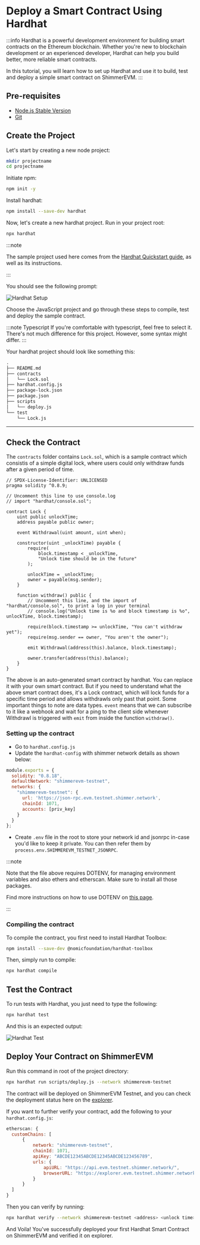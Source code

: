 # Deploy a Smart Contract Using Hardhat

:::info
Hardhat is a powerful development environment for building smart contracts on the Ethereum blockchain. Whether you're new to blockchain development or an experienced developer, Hardhat can help you build better, more reliable smart contracts.

In this tutorial, you will learn how to set up Hardhat and use it to build, test and deploy a simple smart contract on ShimmerEVM.
:::


## Pre-requisites

- [Node.js Stable Version](https://nodejs.org/en/)
- [Git](https://git-scm.com/)

## Create the Project

Let's start by creating a new node project:

```sh
mkdir projectname
cd projectname
```

Initiate npm:

```sh
npm init -y
```

Install hardhat:

```sh
npm install --save-dev hardhat
```

Now, let's create a new hardhat project. Run in your project root:

```sh
npx hardhat
```

:::note

The sample project used here comes from the [<ins>Hardhat Quickstart guide</ins>](https://hardhat.org/getting-started/#quick-start), as well as its instructions.

:::

You should see the following prompt:

![Hardhat Setup](../static/shimmer-hardhat-setup.png 'Hardhat Setup')

Choose the JavaScript project and go through these steps to compile, test and deploy the sample contract. 

:::note Typescript
If you're comfortable with typescript, feel free to select it. There's not much difference for this project. However, some syntax might differ.
:::

Your hardhat project should look like something this:
```md
.
├── README.md
├── contracts
│   └── Lock.sol
├── hardhat.config.js
├── package-lock.json
├── package.json
├── scripts
│   └── deploy.js
└── test
    └── Lock.js
```

---
## Check the Contract

The `contracts` folder contains `Lock.sol`, which is a sample contract which consistis of a simple digital lock, where users could only withdraw funds after a given period of time.

```solidity
// SPDX-License-Identifier: UNLICENSED
pragma solidity ^0.8.9;

// Uncomment this line to use console.log
// import "hardhat/console.sol";

contract Lock {
    uint public unlockTime;
    address payable public owner;

    event Withdrawal(uint amount, uint when);

    constructor(uint _unlockTime) payable {
        require(
            block.timestamp < _unlockTime,
            "Unlock time should be in the future"
        );

        unlockTime = _unlockTime;
        owner = payable(msg.sender);
    }

    function withdraw() public {
        // Uncomment this line, and the import of "hardhat/console.sol", to print a log in your terminal
        // console.log("Unlock time is %o and block timestamp is %o", unlockTime, block.timestamp);

        require(block.timestamp >= unlockTime, "You can't withdraw yet");
        require(msg.sender == owner, "You aren't the owner");

        emit Withdrawal(address(this).balance, block.timestamp);

        owner.transfer(address(this).balance);
    }
}
```
The above is an auto-generated smart contract by hardhat. You can replace it with your own smart contract. But if you need to understand what the above smart contract does, it's a Lock contract, which will lock funds for a specific time period and allows withdrawls only past that point.
Some important things to note are data types. `event` means that we can subscribe to it like a webhook and wait for a ping to the client side whenever Withdrawl is triggered with `emit` from inside the function `withdraw()`.

### Setting up the contract

- Go to `hardhat.config.js`
- Update the `hardhat-config` with shimmer network details as shown below:

```js
module.exports = {
  solidity: "0.8.18",
  defaultNetwork: "shimmerevm-testnet",
  networks: {
    "shimmerevm-testnet": {
      url: 'https://json-rpc.evm.testnet.shimmer.network',
      chainId: 1071,
      accounts: [priv_key]
    }
  }
};
```

- Create `.env` file in the root to store your network id and jsonrpc in-case you'd like to keep it private. You can then refer them by `process.env.SHIMMEREVM_TESTNET_JSONRPC`.

:::note

Note that the file above requires DOTENV, for managing environment variables and also ethers and etherscan. Make sure to install all those packages. 

Find more instructions on how to use DOTENV on [<ins>this page</ins>](https://www.npmjs.com/package/dotenv).

:::

### Compiling the contract

To compile the contract, you first need to install Hardhat Toolbox:

```sh
npm install --save-dev @nomicfoundation/hardhat-toolbox
```

Then, simply run to compile:

```sh
npx hardhat compile
```

## Test the Contract

To run tests with Hardhat, you just need to type the following:

```sh
npx hardhat test
```

And this is an expected output:

![Hardhat Test](../static/shimmer-hardhat-test.png 'Hardhat Test')

## Deploy Your Contract on ShimmerEVM

Run this command in root of the project directory:

```sh
npx hardhat run scripts/deploy.js --network shimmerevm-testnet
```

The contract will be deployed on ShimmerEVM Testnet, and you can check the deployment status here on the [explorer](https://explorer.evm.testnet.shimmer.network/).

If you want to further verify your contract, add the following to your `hardhat.config.js`:

```js
etherscan: {
  customChains: [
      {
          network: "shimmerevm-testnet",
          chainId: 1071,
          apiKey: "ABCDE12345ABCDE12345ABCDE123456789",
          urls: {
              apiURL: "https://api.evm.testnet.shimmer.network/",
              browserURL: "https://explorer.evm.testnet.shimmer.network/"
          }
      }
  ]
}
```

Then you can verify by running:

```sh
npx hardhat verify --network shimmerevm-testnet <address> <unlock time>
```

And Voila! You've successfully deployed your first Hardhat Smart Contract on ShimmerEVM and verified it on explorer.
